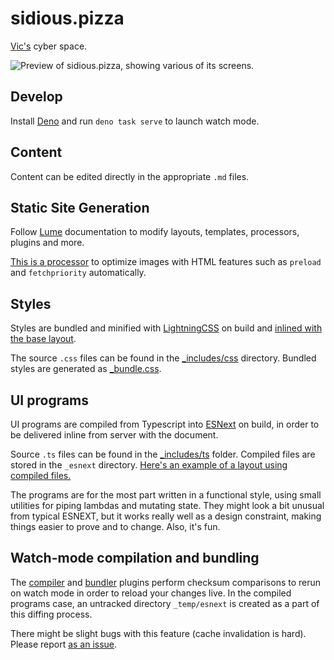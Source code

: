 # sidious.pizza

[Vic's](about.md) cyber space.

![Preview of sidious.pizza, showing various of its screens.](assets/images/preview.gif)

## Develop

Install [Deno](https://deno.com/) and run `deno task serve` to launch watch mode.

## Content

Content can be edited directly in the appropriate `.md` files.

## Static Site Generation

Follow [Lume](https://lume.land/docs/overview/about-lume/) documentation to modify layouts, templates, processors, plugins and more.

[This is a processor](processors/optimizePics9000.ts) to optimize images with HTML features such as `preload` and `fetchpriority` automatically.

## Styles

Styles are bundled and minified with [LightningCSS](https://lightningcss.dev/) on build and [inlined with the base layout](_includes/layouts/base.vto).

The source `.css` files can be found in the [\_includes/css](_includes/css) directory. Bundled styles are generated as [\_bundle.css](_bundle.css#L20).

## UI programs

UI programs are compiled from Typescript into [ESNext](https://developer.mozilla.org/en-US/docs/Web/JavaScript/JavaScript_technologies_overview#standardization_process) on build, in order to be delivered inline from server with the document.

Source `.ts` files can be found in the [\_includes/ts](_includes/ts) folder. Compiled files are stored in the `_esnext` directory. [Here's an example of a layout using compiled files.](_includes/layouts/swims.vto#L5)

The programs are for the most part written in a functional style, using small utilities for piping lambdas and mutating state. They might look a bit unusual from typical ESNEXT, but it works really well as a design constraint, making things easier to prove and to change. Also, it's fun.

## Watch-mode compilation and bundling

The [compiler](plugins/compilePrograms.ts) and [bundler](plugins/bundleStyles.ts) plugins perform checksum comparisons to rerun on watch mode in order to reload your changes live. In the compiled programs case, an untracked directory `_temp/esnext` is created as a part of this diffing process.

There might be slight bugs with this feature (cache invalidation is hard). Please report [as an issue](https://github.com/sidiousvic/sidious.pizza/issues).
